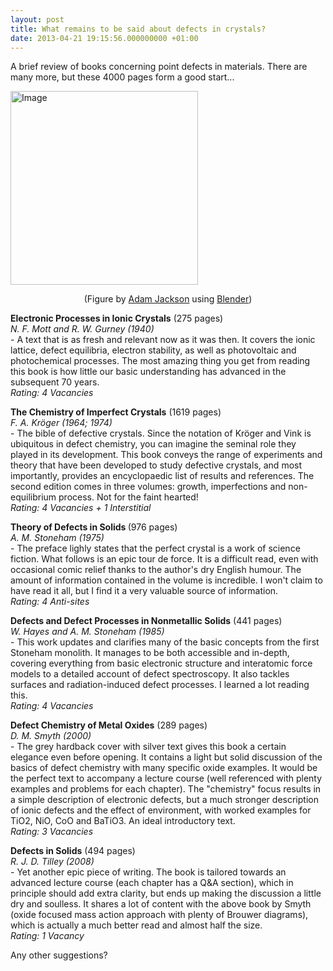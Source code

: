```yaml
---
layout: post
title: What remains to be said about defects in crystals?
date: 2013-04-21 19:15:56.000000000 +01:00
---
```

<p>A brief review of books concerning point defects in materials. There are many more, but these 4000 pages form a good start...</p>

<p><a href="http://thelostelectron.files.wordpress.com/2013/04/jackson_gan_defect_hpc.png"><img class="aligncenter" id="i-534" alt="Image" src="{{ site.baseurl }}/assets/2013/04/jackson_gan_defect_hpc.png" width="300" height="310" /></a></p>

<p style="text-align:center;">(Figure by <a href="http://people.bath.ac.uk/aj252/">Adam Jackson</a> using <a href="http://www.blender.org/">Blender</a>)</p>

<p><strong>Electronic Processes in Ionic Crystals</strong> (275 pages)<br />
<em>N. F. Mott and R. W. Gurney (1940)</em><br />
- A text that is as fresh and relevant now as it was then. It covers the ionic lattice, defect equilibria, electron stability, as well as photovoltaic and photochemical processes. The most amazing thing you get from reading this book is how little our basic understanding has advanced in the subsequent 70 years.<br />
<em>Rating: 4 Vacancies</em></p>
<p><strong>The Chemistry of Imperfect Crystals</strong> (1619 pages)<br />
<em>F. A. Kröger (1964; 1974)</em><br />
- The bible of defective crystals. Since the notation of Kröger and Vink is ubiquitous in defect chemistry, you can imagine the seminal role they played in its development. This book conveys the range of experiments and theory that have been developed to study defective crystals, and most importantly, provides an encyclopaedic list of results and references. The second edition comes in three volumes: growth, imperfections and non-equilibrium process. Not for the faint hearted!<br />
<em>Rating: 4 Vacancies + 1 Interstitial</em></p>
<p><strong>Theory of Defects in Solids </strong>(976 pages)<br />
<em>A. M. Stoneham (1975)</em><br />
- The preface lighly states that the perfect crystal is a work of science fiction. What follows is an epic tour de force. It is a difficult read, even with occasional comic relief thanks to the author's dry English humour. The amount of information contained in the volume is incredible. I won't claim to have read it all, but I find it a very valuable source of information.<br />
<em>Rating: 4 Anti-sites<br />
</em></p>
<p><strong>Defects and Defect Processes in Nonmetallic Solids</strong> (441 pages)<br />
<em>W. Hayes and A. M. Stoneham (1985)</em><br />
- This work updates and clarifies many of the basic concepts from the first Stoneham monolith. It manages to be both accessible and in-depth, covering everything from basic electronic structure and interatomic force models to a detailed account of defect spectroscopy. It also tackles surfaces and radiation-induced defect processes. I learned a lot reading this.<br />
<em>Rating: 4 Vacancies</em></p>
<p><strong>Defect Chemistry of Metal Oxides</strong> (289 pages)<br />
<em>D. M. Smyth (2000)</em><br />
- The grey hardback cover with silver text gives this book a certain elegance even before opening. It contains a light but solid discussion of the basics of defect chemistry with many specific oxide examples. It would be the perfect text to accompany a lecture course (well referenced with plenty examples and problems for each chapter). The "chemistry" focus results in a simple description of electronic defects, but a much stronger description of ionic defects and the effect of environment, with worked examples for TiO2, NiO, CoO and BaTiO3. An ideal introductory text.<br />
<em>Rating: 3 Vacancies</em></p>
<p><strong>Defects in Solids</strong> (494 pages)<br />
<em>R. J. D. Tilley (2008)</em><br />
- Yet another epic piece of writing. The book is tailored towards an advanced lecture course (each chapter has a Q&amp;A section), which in principle should add extra clarity, but ends up making the discussion a little dry and soulless. It shares a lot of content with the above book by Smyth (oxide focused mass action approach with plenty of Brouwer diagrams), which is actually a much better read and almost half the size.<br />
<em>Rating: 1 Vacancy</em></p>
<p>Any other suggestions?</p>
